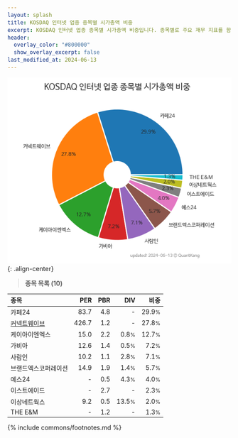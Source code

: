 ```yaml
---
layout: splash
title: KOSDAQ 인터넷 업종 종목별 시가총액 비중
excerpt: KOSDAQ 인터넷 업종 종목별 시가총액 비중입니다. 종목별로 주요 재무 지표를 함께 표시합니다.
header:
  overlay_color: "#800000"
  show_overlay_excerpt: false
last_modified_at: 2024-06-13
---
```



![KOSDAQ 인터넷 업종 종목별 시가총액 비중](/stats/sector/images/kosdaq_업종_인터넷_종목.png){: .align-center}


> **종목 목록 (10)**<a id="list"></a>

| **종목** | **PER** | **PBR** | **DIV** | **비중** |
| :------- | ------: | ------: | ------: | -------: |
| 카페24 | 83.7 | 4.8 | - | 29.9<small>%</small> |
| [커넥트웨이브](/119860/) | 426.7 | 1.2 | - | 27.8<small>%</small> |
| 케이아이엔엑스 | 15.0 | 2.2 | 0.8<small>%</small> | 12.7<small>%</small> |
| 가비아 | 12.6 | 1.4 | 0.5<small>%</small> | 7.2<small>%</small> |
| 사람인 | 10.2 | 1.1 | 2.8<small>%</small> | 7.1<small>%</small> |
| 브랜드엑스코퍼레이션 | 14.9 | 1.9 | 1.4<small>%</small> | 5.7<small>%</small> |
| 예스24 | - | 0.5 | 4.3<small>%</small> | 4.0<small>%</small> |
| 이스트에이드 | - | 2.7 | - | 2.3<small>%</small> |
| 이상네트웍스 | 9.2 | 0.5 | 13.5<small>%</small> | 2.0<small>%</small> |
| THE E&M | - | 1.2 | - | 1.3<small>%</small> |

{% include commons/footnotes.md %}